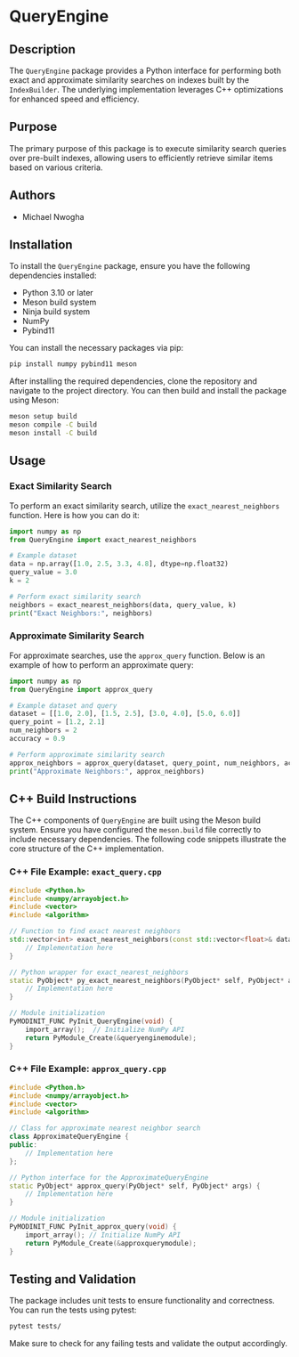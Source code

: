 # QueryEngine

## Description
The `QueryEngine` package provides a Python interface for performing both exact and approximate similarity searches on indexes built by the `IndexBuilder`. The underlying implementation leverages C++ optimizations for enhanced speed and efficiency.

## Purpose
The primary purpose of this package is to execute similarity search queries over pre-built indexes, allowing users to efficiently retrieve similar items based on various criteria.

## Authors
- Michael Nwogha

## Installation
To install the `QueryEngine` package, ensure you have the following dependencies installed:

- Python 3.10 or later
- Meson build system
- Ninja build system
- NumPy
- Pybind11

You can install the necessary packages via pip:

```bash
pip install numpy pybind11 meson
```

After installing the required dependencies, clone the repository and navigate to the project directory. You can then build and install the package using Meson:

```bash
meson setup build
meson compile -C build
meson install -C build
```

## Usage

### Exact Similarity Search
To perform an exact similarity search, utilize the `exact_nearest_neighbors` function. Here is how you can do it:

```python
import numpy as np
from QueryEngine import exact_nearest_neighbors

# Example dataset
data = np.array([1.0, 2.5, 3.3, 4.8], dtype=np.float32)
query_value = 3.0
k = 2

# Perform exact similarity search
neighbors = exact_nearest_neighbors(data, query_value, k)
print("Exact Neighbors:", neighbors)
```

### Approximate Similarity Search
For approximate searches, use the `approx_query` function. Below is an example of how to perform an approximate query:

```python
import numpy as np
from QueryEngine import approx_query

# Example dataset and query
dataset = [[1.0, 2.0], [1.5, 2.5], [3.0, 4.0], [5.0, 6.0]]
query_point = [1.2, 2.1]
num_neighbors = 2
accuracy = 0.9

# Perform approximate similarity search
approx_neighbors = approx_query(dataset, query_point, num_neighbors, accuracy)
print("Approximate Neighbors:", approx_neighbors)
```

## C++ Build Instructions
The C++ components of `QueryEngine` are built using the Meson build system. Ensure you have configured the `meson.build` file correctly to include necessary dependencies. The following code snippets illustrate the core structure of the C++ implementation.

### C++ File Example: `exact_query.cpp`
```cpp
#include <Python.h>
#include <numpy/arrayobject.h>
#include <vector>
#include <algorithm>

// Function to find exact nearest neighbors
std::vector<int> exact_nearest_neighbors(const std::vector<float>& dataset, float query, size_t k) {
    // Implementation here
}

// Python wrapper for exact_nearest_neighbors
static PyObject* py_exact_nearest_neighbors(PyObject* self, PyObject* args) {
    // Implementation here
}

// Module initialization
PyMODINIT_FUNC PyInit_QueryEngine(void) {
    import_array();  // Initialize NumPy API
    return PyModule_Create(&queryenginemodule);
}
```

### C++ File Example: `approx_query.cpp`
```cpp
#include <Python.h>
#include <numpy/arrayobject.h>
#include <vector>
#include <algorithm>

// Class for approximate nearest neighbor search
class ApproximateQueryEngine {
public:
    // Implementation here
};

// Python interface for the ApproximateQueryEngine
static PyObject* approx_query(PyObject* self, PyObject* args) {
    // Implementation here
}

// Module initialization
PyMODINIT_FUNC PyInit_approx_query(void) {
    import_array(); // Initialize NumPy API
    return PyModule_Create(&approxquerymodule);
}
```

## Testing and Validation
The package includes unit tests to ensure functionality and correctness. You can run the tests using pytest:

```bash
pytest tests/
```

Make sure to check for any failing tests and validate the output accordingly.